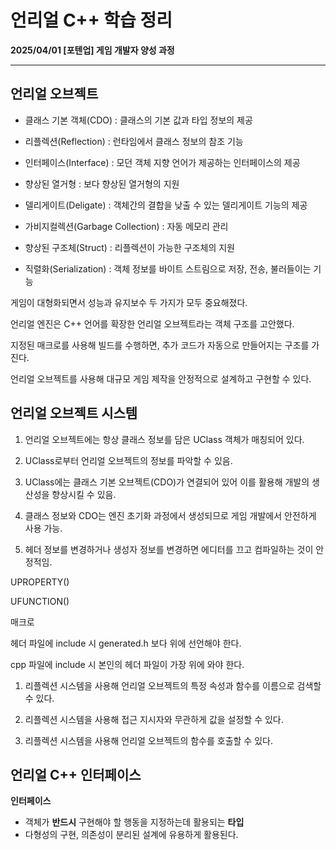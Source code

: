 # 언리얼 C++ 학습 정리

**2025/04/01 [포텐업] 게임 개발자 양성 과정**

---

## 언리얼 오브젝트

* 클래스 기본 객체(CDO) : 클래스의 기본 값과 타입 정보의 제공

* 리플렉션(Reflection) : 런타임에서 클래스 정보의 참조 기능

* 인터페이스(Interface) : 모던 객체 지향 언어가 제공하는 인터페이스의 제공

* 향상된 열거형 : 보다 향상된 열거형의 지원
* 델리게이트(Deligate) : 객체간의 결합을 낮출 수 있는 델리게이트 기능의 제공
* 가비지컬렉션(Garbage Collection) : 자동 메모리 관리
* 향상된 구조체(Struct) : 리플렉션이 가능한 구조체의 지원
* 직렬화(Serialization) : 객체 정보를 바이트 스트림으로 저장, 전송, 불러들이는 기능



게임이 대형화되면서 성능과 유지보수 두 가지가 모두 중요해졌다.

언리얼 엔진은 C++ 언어를 확장한 언리얼 오브젝트라는 객체 구조를 고안했다.

지정된 매크로를 사용해 빌드를 수행하면, 추가 코드가 자동으로 만들어지는 구조를 가진다.

언리얼 오브젝트를 사용해 대규모 게임 제작을 안정적으로 설계하고 구현할 수 있다.



## 언리얼 오브젝트 시스템

1. 언리얼 오브젝트에는 항상 클래스 정보를 담은 UClass 객체가 매칭되어 있다.

2. UClass로부터 언리얼 오브젝트의 정보를 파악할 수 있음.

3. UClass에는 클래스 기본 오브젝트(CDO)가 연결되어 있어 이를 활용해 개발의 생산성을 향상시킬 수 있음.

4. 클래스 정보와 CDO는 엔진 초기화 과정에서 생성되므로 게임 개발에서 안전하게 사용 가능.

5. 헤더 정보를 변경하거나 생성자 정보를 변경하면 에디터를 끄고 컴파일하는 것이 안정적임.



UPROPERTY()

UFUNCTION()

매크로



헤더 파일에 include 시 generated.h 보다 위에 선언해야 한다.

cpp 파일에 include 시 본인의 헤더 파일이 가장 위에 와야 한다.



1. 리플렉션 시스템을 사용해 언리얼 오브젝트의 특정 속성과 함수를 이름으로 검색할 수 있다.

2. 리플렉션 시스템을 사용해 접근 지시자와 무관하게 값을 설정할 수 있다.

3. 리플렉션 시스템을 사용해 언리얼 오브젝트의 함수를 호출할 수 있다.



## 언리얼 C++ 인터페이스

**인터페이스**

* 객체가 **반드시** 구현해야 할 행동을 지정하는데 활용되는 **타입**
* 다형성의 구현, 의존성이 분리된 설계에 유용하게 활용된다.





